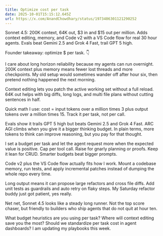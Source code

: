 ```yaml
---
title: Optimize cost per task
date: 2025-10-01T15:15:12.645Z
url: https://x.com/AnandChowdhary/status/1973406301121290252
---
```


Sonnet 4.5: 200K context, 64K out, $3 in and $15 out per million. Adds context editing, memory, and Code v2 with a VS Code flow for real 30 hour agents. Evals beat Gemini 2.5 and Grok 4 Fast, trail GPT 5 high.  
  
Founder takeaway: optimize $ per task. 👇  
  
I care about long horizon reliability because my agents can run overnight. 200K context plus memory means fewer lost threads and more checkpoints. My old setup would sometimes wander off after hour six, then pretend nothing happened the next morning.  
  
Context editing lets you patch the active working set without a full reload. 64K out helps with big diffs, long logs, and multi file plans without cutting sentences in half.  
  
Quick math I use: cost = input tokens over a million times 3 plus output tokens over a million times 15\. Track it per task, not per call.  
  
Evals show it trails GPT 5 high but beats Gemini 2.5 and Grok 4 Fast. ARC AGI climbs when you give it a bigger thinking budget. In plain terms, more tokens to think can improve reasoning, but you pay for that thought.  
  
I set a budget per task and let the agent request more when the expected value is positive. Cap per tool call. Raise for gnarly planning or proofs. Keep it lean for CRUD. Smarter budgets beat bigger prompts.  
  
Code v2 plus the VS Code flow actually fits how I work. Mount a codebase memory, run tests, and apply incremental patches instead of dumping the whole repo every time.  
  
Long output means it can propose large refactors and cross file diffs. Add unit tests as guardrails and auto retry on flaky steps. My Saturday refactor buddy just got patient, yes really.  
  
Net net, Sonnet 4.5 looks like a steady long runner. Not the top score chaser, but friendly to builders who ship agents that do not quit at hour ten.  
  
What budget heuristics are you using per task? Where will context editing save you the most? Should we standardize per task cost in agent dashboards? I am updating my playbooks this week.
